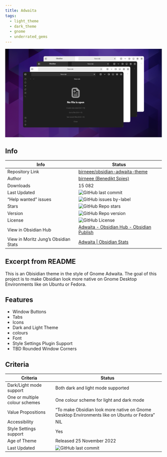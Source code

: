 ```yaml
---
title: Adwaita
tags:
  - light_theme
  - dark_theme
  - gnome
  - underrated_gems
---
```


![Adwaita Theme Screenshot](https://raw.githubusercontent.com/birneee/obsidian-adwaita-theme/refs/heads/main/generated/theme-preview.png)

## Info

|Info|Status|
|---|---|
|Repository Link|[birneee/obsidian-adwaita-theme](https://github.com/birneee/obsidian-adwaita-theme)|
|Author|[birneee (Benedikt Spies)](https://github.com/birneee/)|
|Downloads|15 082|
|Last Updated|![GitHub last commit](https://img.shields.io/github/last-commit/birneee/obsidian-adwaita-theme?color=573E7A&amp;label=last%20update&amp;logo=github&amp;style=for-the-badge)|
|“Help wanted” issues|![GitHub issues by-label](https://img.shields.io/github/issues/birneee/obsidian-adwaita-theme/help%20wanted?color=573E7A&amp;logo=github&amp;style=for-the-badge)|
|Stars|![GitHub Repo stars](https://img.shields.io/github/stars/birneee/obsidian-adwaita-theme?color=573E7A&amp;logo=github&amp;style=for-the-badge)|
|Version|![GitHub Repo version](https://img.shields.io/github/v/release/birneee/obsidian-adwaita-theme?color=573E7A&amp;logo=github&amp;style=for-the-badge&sort=semver)|
|License|![GitHub License](https://img.shields.io/github/license/birneee/obsidian-adwaita-theme?style=for-the-badge)|
|View in Obsidian Hub|[Adwaita \- Obsidian Hub \- Obsidian Publish](https://publish.obsidian.md/hub/02+-+Community+Expansions/02.05+All+Community+Expansions/Themes/Adwaita)|
|View in Moritz Jung’s Obsidian Stats|[Adwaita \| Obsidian Stats](https://www.moritzjung.dev/obsidian-stats/themes/adwaita/)|

## Excerpt from README

This is an Obisidian theme in the style of Gnome Adwaita. The goal of this project is to make Obsidian look more native on Gnome Desktop Environments like on Ubuntu or Fedora.

## Features

- Window Buttons
- Tabs
- Icons
- Dark and Light Theme
- colours
- Font
- Style Settings Plugin Support
- TBD Rounded Window Corners

## Criteria

|Criteria|Status|
|---|---|
|Dark/Light mode support|Both dark and light mode supported|
|One or multiple colour schemes|One colour scheme for light and dark mode|
|Value Propositions|“To make Obsidian look more native on Gnome Desktop Environments like on Ubuntu or Fedora”|
|Accessibility|NIL|
|Style Settings support|Yes|
|Age of Theme|Released 25 November 2022|
|Last Updated|![GitHub last commit](https://img.shields.io/github/last-commit/birneee/obsidian-adwaita-theme?color=573E7A&amp;label=last%20update&amp;logo=github&amp;style=for-the-badge)|
